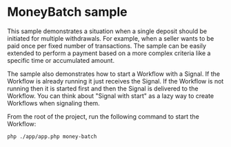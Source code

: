 # MoneyBatch sample

This sample demonstrates a situation when a single deposit should be initiated for multiple withdrawals.
For example, when a seller wants to be paid once per fixed number of transactions.
The sample can be easily extended to perform a payment based on a more complex criteria like a specific time or accumulated amount.

The sample also demonstrates how to start a Workflow with a Signal.
If the Workflow is already running it just receives the Signal.
If the Workflow is not running then it is started first and then the Signal is delivered to the Workflow.
You can think about "Signal with start" as a lazy way to create Workflows when signaling them.

From the root of the project, run the following command to start the Workflow:

```bash
php ./app/app.php money-batch
```

